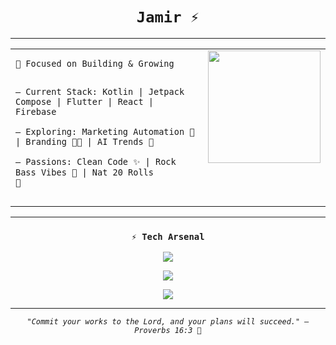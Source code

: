 <h1 align="center"><code>Jamir ⚡</code></h1>
<hr>

<table>
  <tr>
    <td valign="top">
      <pre><code>🚀 Focused on Building & Growing

– Current Stack: Kotlin | Jetpack Compose | Flutter | React | Firebase  
– Exploring: Marketing Automation 🤖 | Branding 👨‍💼 | AI Trends 🧠  
– Passions: Clean Code ✨ | Rock Bass Vibes 🎸 | Nat 20 Rolls 🎯</code></pre>
    </td>
    <td align="right" valign="top">
      <img src="https://media.giphy.com/media/v1.Y2lkPTc5MGI3NjExeWJ3cGtuZGZnOTR1MzZyc2I4Ync0YTliZzcwMzVhcmhhOHRkZmt1cyZlcD12MV9naWZzX3NlYXJjaCZjdD1n/7Xov9qZ44Mq0qkCN9Q/giphy.gif" width="180px" />
    </td>
  </tr>
</table>

<hr>

<h3 align="center"><code>⚡ Tech Arsenal</code></h3>

<p align="center">
  <img src="https://skillicons.dev/icons?i=kotlin,java,js,ts,python,go,react,vue,flutter,dart,html,css&perline=12" />
</p>
<p align="center">
  <img src="https://skillicons.dev/icons?i=androidstudio,idea,git,docker,kubernetes,aws,gcp,azure,terraform,postgres,mysql,mongodb,redis&perline=12" />
</p>
<p align="center">
  <img src="https://skillicons.dev/icons?i=linux,jenkins,gitlab,circleci,githubactions,figma,postman,cypress&perline=8" />
</p>

<hr>

<p align="center">
  <em><code>"Commit your works to the Lord, and your plans will succeed." – Proverbs 16:3 🙏</code></em>
</p>
